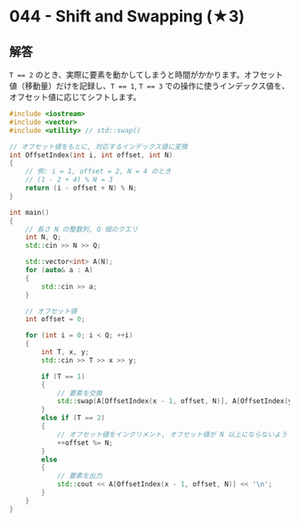 # 044 - Shift and Swapping (★3)

## 解答
`T == 2` のとき、実際に要素を動かしてしまうと時間がかかります。オフセット値（移動量）だけを記録し、`T == 1`, `T == 3` での操作に使うインデックス値を、オフセット値に応じてシフトします。

```cpp
#include <iostream>
#include <vector>
#include <utility> // std::swap()

// オフセット値をもとに, 対応するインデックス値に変換
int OffsetIndex(int i, int offset, int N)
{
	// 例: i = 1, offset = 2, N = 4 のとき
	// (1 - 2 + 4) % N = 3
	return (i - offset + N) % N;
}

int main()
{
	// 長さ N の整数列, Q 個のクエリ
	int N, Q;
	std::cin >> N >> Q;

	std::vector<int> A(N);
	for (auto& a : A)
	{
		std::cin >> a;
	}

	// オフセット値
	int offset = 0;

	for (int i = 0; i < Q; ++i)
	{
		int T, x, y;
		std::cin >> T >> x >> y;

		if (T == 1)
		{
			// 要素を交換
			std::swap(A[OffsetIndex(x - 1, offset, N)], A[OffsetIndex(y - 1, offset, N)]);
		}
		else if (T == 2)
		{
			// オフセット値をインクリメント, オフセット値が N 以上にならないよう %= N
			++offset %= N;
		}
		else
		{
			// 要素を出力
			std::cout << A[OffsetIndex(x - 1, offset, N)] << '\n';
		}
	}
}
```
